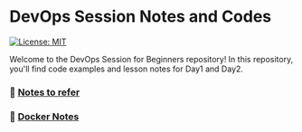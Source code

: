 # DevOps Session Notes and Codes

[![License: MIT](https://img.shields.io/badge/License-MIT-yellow.svg)](https://opensource.org/licenses/MIT)  

Welcome to the DevOps Session for Beginners repository!  In this repository, you'll find code examples and lesson notes for Day1 and Day2.

### 📂 [Notes to refer](https://docs.google.com/document/d/1BvoqY7HLIA_mMJbvaKkZ8AHMqGeIvrIJCuuand3y2GY/edit?usp=sharing)
### 🔗 [Docker Notes](https://docs.google.com/document/d/129Dto4erhN7RO4ZS_ROCmgsJfwgb5CUXACVNkKeQQa8/edit?usp=sharing)
